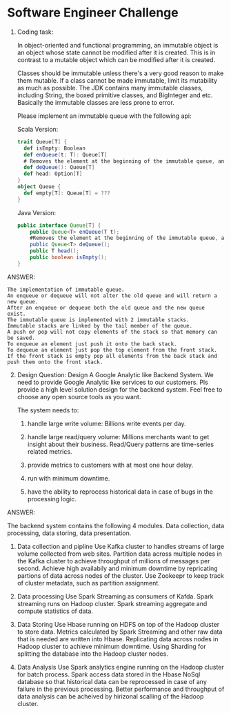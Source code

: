 # Software Engineer Challenge
1. Coding task:

    In object-oriented and functional programming, an immutable object is an object whose state cannot be modified after it is created. This is in contrast to a mutable object which can be modified after it is created. 

    Classes should be immutable unless there's a very good reason to make them mutable. If a class cannot be made immutable, limit its mutability as much as possible. The JDK contains many immutable classes, including String, the boxed primitive classes, and BigInteger and etc. Basically the immutable classes are less prone to error. 

    Please implement an immutable queue with the following api:
	
    Scala Version:
    ```scala
	trait Queue[T] {
	  def isEmpty: Boolean
	  def enQueue(t: T): Queue[T]
	  # Removes the element at the beginning of the immutable queue, and returns the new queue.
	  def deQueue(): Queue[T]
	  def head: Option[T]
	}
	object Queue {
	  def empty[T]: Queue[T] = ???
	}
    ```

    Java Version:
    ```java
	public interface Queue[T] {
	    public Queue<T> enQueue(T t);
	    #Removes the element at the beginning of the immutable queue, and returns the new queue.
	    public Queue<T> deQueue();
	    public T head();
	    public boolean isEmpty();
	}
    ```
    
ANSWER:

    The implementation of immutable queue.
    An enqueue or dequeue will not alter the old queue and will return a new queue.
    After an enqueue or dequeue both the old queue and the new queue exist.
    The immutable queue is implemented with 2 immutable stacks.
    Immutable stacks are linked by the tail member of the queue.
    A push or pop will not copy elements of the stack so that memory can be saved.
    To enqueue an element just push it onto the back stack.
    To dequeue an element just pop the top element from the front stack.
    If the front stack is empty pop all elements from the back stack and push them onto the front stack.

2. Design Question: Design A Google Analytic like Backend System.
    We need to provide Google Analytic like services to our customers. Pls provide a high level solution design for the backend system. Feel free to choose any open source tools as you want.
	
	The system needs to:

	1) handle large write volume: Billions write events per day.
	
	2) handle large read/query volume: Millions merchants want to get insight about their business. Read/Query patterns are time-series related metrics. 
	
	3) provide metrics to customers with at most one hour delay.
	
	4) run with minimum downtime.
	
	5) have the ability to reprocess historical data in case of bugs in the processing logic.
	
ANSWER:

The backend system contains the following 4 modules.
Data collection, data processing, data storing, data presentation.

1) Data collection and pipline
    Use Kafka cluster to handles streams of large volume collected from web sites.
    Partition data across multiple nodes in the Kafka cluster to achieve throughput of millions of messages per second.
    Achieve high availabily and minimum downtime by repricating partions of data across nodes of the cluster.
    Use Zookeepr to keep track of cluster metadata, such as partition assignment.
    
2) Data processing
    Use Spark Streaming as consumers of Kafda.
    Spark streaming runs on Hadoop cluster.
    Spark streaming aggregate and compute statistics of data.
    
3) Data Storing 
    Use Hbase running on HDFS on top of the Hadoop cluster to store data.
    Metrics calculated by Spark Streaming and other raw data that is needed are written into Hbase.
    Replicating data across nodes in Hadoop cluster to achieve minimum downtime.
    Using Sharding for splitting the database into the Hadoop cluster nodes.
    
4) Data Analysis
    Use Spark analytics engine running on the Hadoop cluster for batch process.
    Spark access data stored in the Hbase NoSql database so that historical data can be reprocessed in case of any failure in the previous processing.
    Better performance and throughput of data analysis can be acheived by hirizonal scalling of the Hadoop cluster. 
    
    
    
